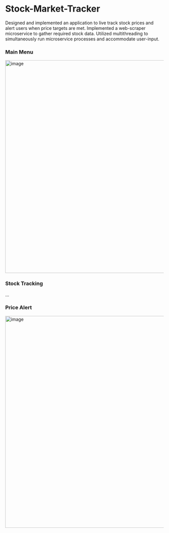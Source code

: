 # Stock-Market-Tracker

Designed and implemented an application to live track stock prices and alert users when price targets are met. Implemented a web-scraper microservice to gather required stock data. Utilized multithreading to simultaneously run microservice processes and accommodate user-input.

### Main Menu

<img width="674" alt="image" src="https://user-images.githubusercontent.com/84875686/215644283-9f07a7d2-8fe3-4630-85c0-ce4d62cdca78.png">

### Stock Tracking

...

### Price Alert

<img width="671" alt="image" src="https://user-images.githubusercontent.com/84875686/215645450-0fc7d4f9-3bce-4ee5-a996-6415216af7c4.png">

